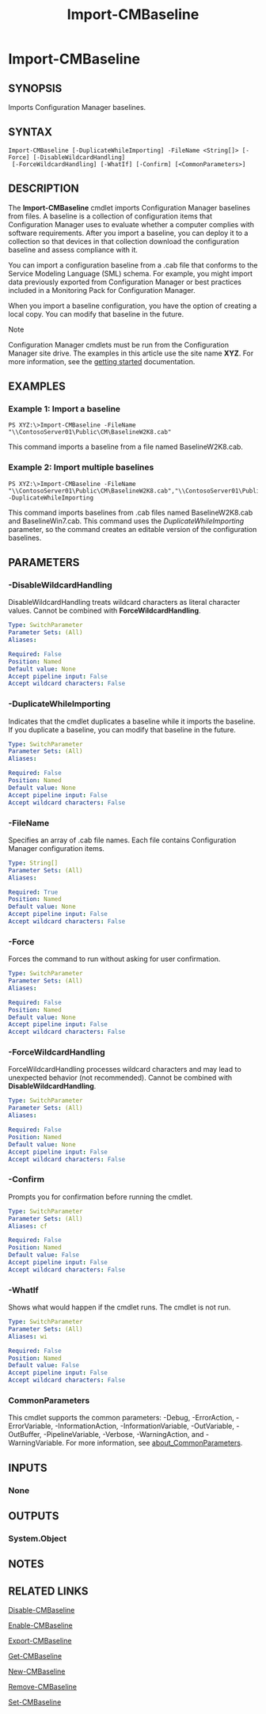 ﻿---
description: Imports Configuration Manager baselines.
external help file: AdminUI.PS.dll-Help.xml
Module Name: ConfigurationManager
ms.date: 05/05/2019
schema: 2.0.0
title: Import-CMBaseline
---

# Import-CMBaseline

## SYNOPSIS
Imports Configuration Manager baselines.

## SYNTAX

```
Import-CMBaseline [-DuplicateWhileImporting] -FileName <String[]> [-Force] [-DisableWildcardHandling]
 [-ForceWildcardHandling] [-WhatIf] [-Confirm] [<CommonParameters>]
```

## DESCRIPTION
The **Import-CMBaseline** cmdlet imports Configuration Manager baselines from files.
A baseline is a collection of configuration items that Configuration Manager uses to evaluate whether a computer complies with software requirements.
After you import a baseline, you can deploy it to a collection so that devices in that collection download the configuration baseline and assess compliance with it.

You can import a configuration baseline from a .cab file that conforms to the Service Modeling Language (SML) schema.
For example, you might import data previously exported from Configuration Manager or best practices included in a Monitoring Pack for Configuration Manager.

When you import a baseline configuration, you have the option of creating a local copy.
You can modify that baseline in the future.

> [!NOTE]
> Configuration Manager cmdlets must be run from the Configuration Manager site drive.
> The examples in this article use the site name **XYZ**. For more information, see the
> [getting started](/powershell/sccm/overview) documentation.

## EXAMPLES

### Example 1: Import a baseline
```
PS XYZ:\>Import-CMBaseline -FileName "\\ContosoServer01\Public\CM\BaselineW2K8.cab"
```

This command imports a baseline from a file named BaselineW2K8.cab.

### Example 2: Import multiple baselines
```
PS XYZ:\>Import-CMBaseline -FileName "\\ContosoServer01\Public\CM\BaselineW2K8.cab","\\ContosoServer01\Public\CM\BaselineWin7.cab" -DuplicateWhileImporting
```

This command imports baselines from .cab files named BaselineW2K8.cab and BaselineWin7.cab.
This command uses the *DuplicateWhileImporting* parameter, so the command creates an editable version of the configuration baselines.

## PARAMETERS

### -DisableWildcardHandling
DisableWildcardHandling treats wildcard characters as literal character values. Cannot be combined with **ForceWildcardHandling**.

```yaml
Type: SwitchParameter
Parameter Sets: (All)
Aliases:

Required: False
Position: Named
Default value: None
Accept pipeline input: False
Accept wildcard characters: False
```

### -DuplicateWhileImporting
Indicates that the cmdlet duplicates a baseline while it imports the baseline.
If you duplicate a baseline, you can modify that baseline in the future.

```yaml
Type: SwitchParameter
Parameter Sets: (All)
Aliases:

Required: False
Position: Named
Default value: None
Accept pipeline input: False
Accept wildcard characters: False
```

### -FileName
Specifies an array of .cab file names.
Each file contains Configuration Manager configuration items.

```yaml
Type: String[]
Parameter Sets: (All)
Aliases:

Required: True
Position: Named
Default value: None
Accept pipeline input: False
Accept wildcard characters: False
```

### -Force
Forces the command to run without asking for user confirmation.

```yaml
Type: SwitchParameter
Parameter Sets: (All)
Aliases:

Required: False
Position: Named
Default value: None
Accept pipeline input: False
Accept wildcard characters: False
```

### -ForceWildcardHandling
ForceWildcardHandling processes wildcard characters and may lead to unexpected behavior (not recommended). Cannot be combined with **DisableWildcardHandling**.

```yaml
Type: SwitchParameter
Parameter Sets: (All)
Aliases:

Required: False
Position: Named
Default value: None
Accept pipeline input: False
Accept wildcard characters: False
```

### -Confirm
Prompts you for confirmation before running the cmdlet.

```yaml
Type: SwitchParameter
Parameter Sets: (All)
Aliases: cf

Required: False
Position: Named
Default value: False
Accept pipeline input: False
Accept wildcard characters: False
```

### -WhatIf
Shows what would happen if the cmdlet runs.
The cmdlet is not run.

```yaml
Type: SwitchParameter
Parameter Sets: (All)
Aliases: wi

Required: False
Position: Named
Default value: False
Accept pipeline input: False
Accept wildcard characters: False
```

### CommonParameters
This cmdlet supports the common parameters: -Debug, -ErrorAction, -ErrorVariable, -InformationAction, -InformationVariable, -OutVariable, -OutBuffer, -PipelineVariable, -Verbose, -WarningAction, and -WarningVariable. For more information, see [about_CommonParameters](http://go.microsoft.com/fwlink/?LinkID=113216).

## INPUTS

### None

## OUTPUTS

### System.Object
## NOTES

## RELATED LINKS

[Disable-CMBaseline](Disable-CMBaseline.md)

[Enable-CMBaseline](Enable-CMBaseline.md)

[Export-CMBaseline](Export-CMBaseline.md)

[Get-CMBaseline](Get-CMBaseline.md)

[New-CMBaseline](New-CMBaseline.md)

[Remove-CMBaseline](Remove-CMBaseline.md)

[Set-CMBaseline](Set-CMBaseline.md)


